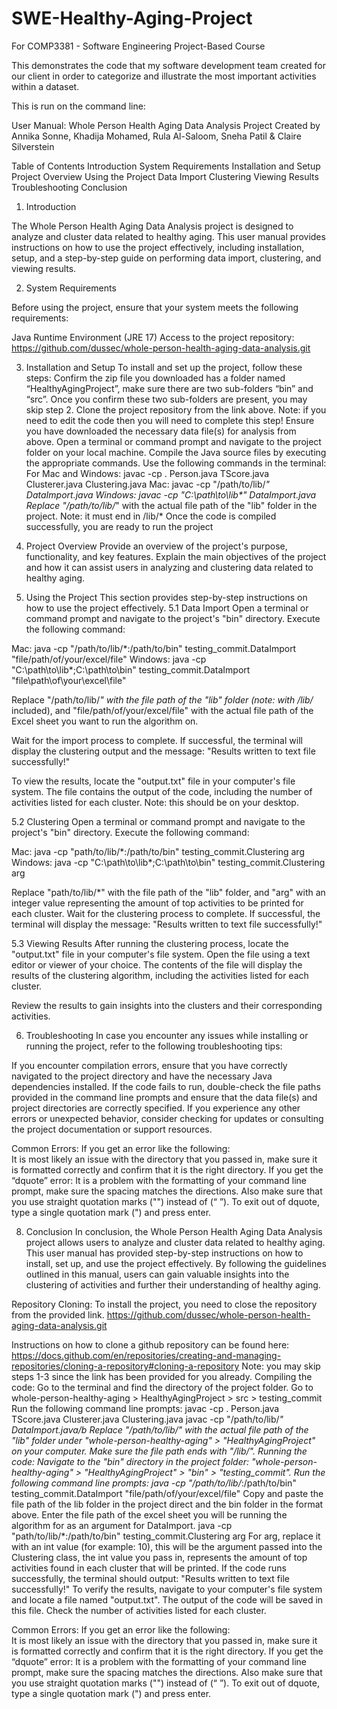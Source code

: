 # SWE-Healthy-Aging-Project
For COMP3381 - Software Engineering Project-Based Course

This demonstrates the code that my software development team created for our client in order to categorize and illustrate the most important activities within a dataset.

This is run on the command line: 

User Manual: Whole Person Health Aging Data Analysis Project
Created by Annika Sonne, Khadija Mohamed, Rula Al-Saloom, Sneha Patil & Claire Silverstein

Table of Contents
Introduction
System Requirements
Installation and Setup
Project Overview
Using the Project
Data Import
Clustering
Viewing Results
Troubleshooting
Conclusion

1. Introduction

The Whole Person Health Aging Data Analysis project is designed to analyze and cluster data related to healthy aging. This user manual provides instructions on how to use the project effectively, including installation, setup, and a step-by-step guide on performing data import, clustering, and viewing results.

2. System Requirements

Before using the project, ensure that your system meets the following requirements:

Java Runtime Environment (JRE 17) 
Access to the project repository: https://github.com/dussec/whole-person-health-aging-data-analysis.git

3. Installation and Setup
To install and set up the project, follow these steps:
Confirm the zip file you downloaded has a folder named “HealthyAgingProject”, make sure there are two sub-folders “bin” and “src”. Once you confirm these two sub-folders are present, you may skip step 2. 
Clone the project repository from the link above. 
Note: if you need to edit the code then you will need to complete this step!
Ensure you have downloaded the necessary data file(s) for analysis from above. 
Open a terminal or command prompt and navigate to the project folder on your local machine.
Compile the Java source files by executing the appropriate commands. Use the following commands in the terminal:
For Mac and Windows: javac -cp . Person.java TScore.java Clusterer.java Clustering.java 
Mac: javac -cp "/path/to/lib/*" DataImport.java 
Windows: javac -cp "C:\path\to\lib\*" DataImport.java
Replace "/path/to/lib/*" with the actual file path of the "lib" folder in the project. Note: it must end in /lib/*
Once the code is compiled successfully, you are ready to run the project

4. Project Overview
Provide an overview of the project's purpose, functionality, and key features. Explain the main objectives of the project and how it can assist users in analyzing and clustering data related to healthy aging.

5. Using the Project
This section provides step-by-step instructions on how to use the project effectively.
5.1 Data Import
Open a terminal or command prompt and navigate to the project's "bin" directory.
Execute the following command:

Mac: java -cp "/path/to/lib/*:/path/to/bin" testing_commit.DataImport "file/path/of/your/excel/file"
Windows: java -cp "C:\path\to\lib\*;C:\path\to\bin" testing_commit.DataImport "file\path\of\your\excel\file"

Replace "/path/to/lib/*" with the file path of the "lib" folder (note: with /lib/* included), and "file/path/of/your/excel/file" with the actual file path of the Excel sheet you want to run the algorithm on.

Wait for the import process to complete. If successful, the terminal will display the clustering output and the message: "Results written to text file successfully!" 

To view the results, locate the "output.txt" file in your computer's file system. The file contains the output of the code, including the number of activities listed for each cluster. Note: this should be on your desktop.

5.2 Clustering
Open a terminal or command prompt and navigate to the project's "bin" directory.
Execute the following command:

Mac: java -cp "path/to/lib/*:/path/to/bin" testing_commit.Clustering arg
Windows: java -cp "C:\path\to\lib\*;C:\path\to\bin" testing_commit.Clustering arg



Replace "path/to/lib/*" with the file path of the "lib" folder, and "arg" with an integer value representing the amount of top activities to be printed for each cluster.
Wait for the clustering process to complete. If successful, the terminal will display the message: "Results written to text file successfully!"

5.3 Viewing Results
After running the clustering process, locate the "output.txt" file in your computer's file system.
Open the file using a text editor or viewer of your choice. The contents of the file will display the results of the clustering algorithm, including the activities listed for each cluster.

Review the results to gain insights into the clusters and their corresponding activities.


6. Troubleshooting
In case you encounter any issues while installing or running the project, refer to the following troubleshooting tips:

If you encounter compilation errors, ensure that you have correctly navigated to the project directory and have the necessary Java dependencies installed.
If the code fails to run, double-check the file paths provided in the command line prompts and ensure that the data file(s) and project directories are correctly specified.
If you experience any other errors or unexpected behavior, consider checking for updates or consulting the project documentation or support resources.

Common Errors:
If you get an error like the following:  
It is most likely an issue with the directory that you passed in, make sure it is formatted correctly and confirm that it is the right directory.
If you get the “dquote” error:
It is a problem with the formatting of your command line prompt, make sure the spacing matches the directions. Also make sure that you use straight quotation marks ("") instead of (“ ”).
To exit out of dquote, type a single quotation mark (") and press enter.

8. Conclusion
In conclusion, the Whole Person Health Aging Data Analysis project allows users to analyze and cluster data related to healthy aging. This user manual has provided step-by-step instructions on how to install, set up, and use the project effectively. By following the guidelines outlined in this manual, users can gain valuable insights into the clustering of activities and further their understanding of healthy aging.






Repository Cloning:
To install the project, you need to close the repository from the provided link.
https://github.com/dussec/whole-person-health-aging-data-analysis.git

Instructions on how to clone a github repository can be found here: https://docs.github.com/en/repositories/creating-and-managing-repositories/cloning-a-repository#cloning-a-repository
Note: you may skip steps 1-3 since the link has been provided for you already.
Compiling the code: 
Go to the terminal and find the directory of the project folder.
Go to whole-person-healthy-aging > HealthyAgingProject > src > testing_commit
Run the following command line prompts:
javac -cp . Person.java TScore.java Clusterer.java Clustering.java
javac -cp "/path/to/lib/*" DataImport.java/b
Replace "/path/to/lib/" with the actual file path of the "lib" folder under "whole-person-healthy-aging" > "HealthyAgingProject" on your computer. Make sure the file path ends with "/lib/".
Running the code:
Navigate to the "bin" directory in the project folder: "whole-person-healthy-aging" > "HealthyAgingProject" > "bin" > "testing_commit".
Run the following command line prompts:
java -cp "/path/to/lib/*:/path/to/bin" testing_commit.DataImport "file/path/of/your/excel/file"
Copy and paste the file path of the lib folder in the project direct and the bin folder in the format above. 
Enter the file path of the excel sheet you will be running the algorithm for as an argument for DataImport.
java -cp "path/to/lib/*:/path/to/bin" testing_commit.Clustering arg
For arg, replace it with an int value (for example: 10), this will be the argument passed into the Clustering class, the int value you pass in, represents the amount of top activities found in each cluster that will be printed.
If the code runs successfully, the terminal should output: "Results written to text file successfully!" To verify the results, navigate to your computer's file system and locate a file named "output.txt". The output of the code will be saved in this file. Check the number of activities listed for each cluster.

Common Errors:
If you get an error like the following:  
It is most likely an issue with the directory that you passed in, make sure it is formatted correctly and confirm that it is the right directory.
If you get the “dquote” error:
It is a problem with the formatting of your command line prompt, make sure the spacing matches the directions. Also make sure that you use straight quotation marks ("") instead of (“ ”).
To exit out of dquote, type a single quotation mark (") and press enter.



